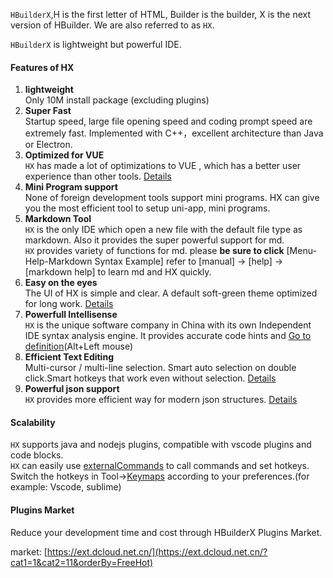 `HBuilderX`,H is the first letter of HTML, Builder is the builder, X is the next version of HBuilder. We are also referred to as `HX`.

`HBuilderX` is lightweight but powerful IDE.

#### Features of HX
1. **lightweight**
<br/>Only 10M install package (excluding plugins)
2. **Super Fast**
<br/>Startup speed, large file opening speed and coding prompt speed are extremely fast. Implemented with C++，excellent architecture than Java or Electron.
3. **Optimized for VUE**
<br/>`HX` has made a lot of optimizations to VUE , which has a better user experience than other tools.
	[Details](/Tutorial/Language/vue)
4. **Mini Program support**
<br/>None of foreign development tools support mini programs.  HX can give you the most efficient tool to setup uni-app, mini programs.
5. **Markdown Tool**
<br/>`HX` is the only IDE which open a new file with the default file type as markdown. Also it provides the super powerful support for md. 
<br/>`HX` provides variety of functions for md. please **be sure to click** [Menu-Help-Markdown Syntax Example] refer to [manual] -> [help] -> [markdown help] to learn md and HX quickly.
6. **Easy on the eyes**
<br/>The UI of HX is simple and clear. A default soft-green theme optimized for long work. [Details](/Tutorial/Other/health)
7. **Powerfull Intellisense**
<br/>`HX` is the unique software company in China with its own Independent IDE syntax analysis engine. It provides accurate code hints and [Go to definition](/Tutorial/UserGuide/goto)(Alt+Left mouse)
8. **Efficient Text Editing**
<br/>Multi-cursor / multi-line selection. Smart auto selection on double click.Smart hotkeys that work even without selection. [Details](/Tutorial/UserGuide/selection)
9. **Powerful json support**
<br/>`HX` provides more efficient way for modern json structures. [Details](/Tutorial/Language/json)


#### Scalability
`HX` supports java and nodejs plugins, compatible with vscode plugins and code blocks.<br/>
`HX` can easily use [externalCommands](/Tutorial/UserGuide/externalCommands) to call commands and set hotkeys.<br/>
Switch the hotkeys in Tool->[Keymaps](/Tutorial/keybindings) according to your preferences.(for example: Vscode, sublime)

#### Plugins Market

Reduce your development time and cost through HBuilderX Plugins Market.

market: [https://ext.dcloud.net.cn/](https://ext.dcloud.net.cn/?cat1=1&cat2=11&orderBy=FreeHot)
